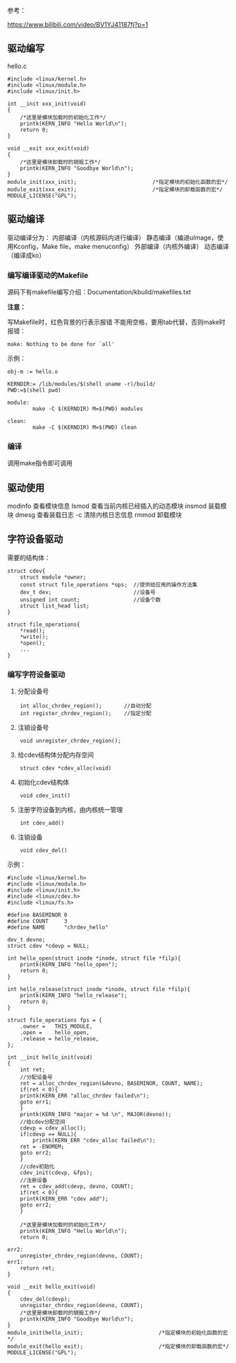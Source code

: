 参考：

https://www.bilibili.com/video/BV1YJ41187fj?p=1

## 驱动编写
hello.c
```
#include <linux/kernel.h>
#include <linux/module.h>
#include <linux/init.h>

int __init xxx_init(void)
{
    /*这里是模块加载时的初始化工作*/
    printk(KERN_INFO "Hello World\n");
    return 0;
}

void __exit xxx_exit(void)
{
    /*这里是模块卸载时的销毁工作*/
    printk(KERN_INFO "Goodbye World\n");
}
module_init(xxx_init);                        /*指定模块的初始化函数的宏*/
module_exit(xxx_exit);                        /*指定模块的卸载函数的宏*/
MODULE_LICENSE("GPL");
```

## 驱动编译
驱动编译分为：
内部编译（内核源码内进行编译）
静态编译（编进uImage，使用Kconfig，Make file，make menuconfig）
外部编译（内核外编译）
动态编译（编译成ko）
### 编写编译驱动的Makefile

源码下有makefile编写介绍：Documentation/kbuild/makefiles.txt

**注意：**

写Makefile时，红色背景的行表示报错
不能用空格，要用tab代替，否则make时报错：
```
make: Nothing to be done for `all'
```
示例：
```
obj-m := hello.o

KERNDIR:= /lib/modules/$(shell uname -r)/build/
PWD:=$(shell pwd)

module:
        make -C $(KERNDIR) M=$(PWD) modules

clean:
        make -C $(KERNDIR) M=$(PWD) clean
```
### 编译
调用make指令即可调用

## 驱动使用
modinfo 查看模块信息
lsmod 查看当前内核已经插入的动态模块
insmod 装载模块
dmesg 查看装载日志 -c 清除内核日志信息
rmmod 卸载模块

## 字符设备驱动
需要的结构体：
```
struct cdev{
    struct module *owner;
    const struct file_operations *ops;  //提供给应用的操作方法集
    dev_t dev;                          //设备号
    unsigned int count;                 //设备个数
    struct list_head list;
}

struct file_operations{
    *read();
    *write();
    *open();
    ...
}
```

### 编写字符设备驱动
1. 分配设备号
```
    int alloc_chrdev_region();       //自动分配
    int register_chrdev_region();    //指定分配
```
2. 注销设备号
```
    void unregister_chrdev_region();
```
3. 给cdev结构体分配内存空间
```
    struct cdev *cdev_alloc(void)
```
4. 初始化cdev结构体
```
    void cdev_init()
```
5. 注册字符设备到内核，由内核统一管理
```
    int cdev_add()
```
6. 注销设备
```
    void cdev_del()
```

示例：
```
#include <linux/kernel.h>
#include <linux/module.h>
#include <linux/init.h>
#include <linux/cdev.h>
#include <linux/fs.h>

#define BASEMINOR 0
#define COUNT     3
#define NAME      "chrdev_hello"

dev_t devno;
struct cdev *cdevp = NULL;

int hello_open(struct inode *inode, struct file *filp){
    printk(KERN_INFO "hello_open");
    return 0;
}

int hello_release(struct inode *inode, struct file *filp){
    printk(KERN_INFO "hello_release");
    return 0;
}

struct file_operations fps = {
    .owner =   THIS_MODULE,
    .open =    hello_open,
    .release = hello_release,
};

int __init hello_init(void)
{
    int ret;
    //分配设备号
    ret = alloc_chrdev_region(&devno, BASEMINOR, COUNT, NAME);
    if(ret < 0){
	printk(KERN_ERR "alloc_chrdev failed\n");
	goto err1;
    }
    printk(KERN_INFO "major = %d \n", MAJOR(devno));
    //给cdev分配空间
    cdevp = cdev_alloc();
    if(cdevp == NULL){
        printk(KERN_ERR "cdev_alloc failed\n");
	ret = -ENOMEM;
	goto err2;
    }
    //cdev初始化
    cdev_init(cdevp, &fps);
    //注册设备
    ret = cdev_add(cdevp, devno, COUNT);
    if(ret < 0){
	printk(KERN_ERR "cdev add");
	goto err2;
    }

    /*这里是模块加载时的初始化工作*/
    printk(KERN_INFO "Hello World\n");
    return 0;

err2:
    unregister_chrdev_region(devno, COUNT);
err1:
    return ret;
}

void __exit hello_exit(void)
{
    cdev_del(cdevp);
    unregister_chrdev_region(devno, COUNT);
    /*这里是模块卸载时的销毁工作*/
    printk(KERN_INFO "Goodbye World\n");
}
module_init(hello_init);                        /*指定模块的初始化函数的宏*/
module_exit(hello_exit);                        /*指定模块的卸载函数的宏*/
MODULE_LICENSE("GPL");
```
